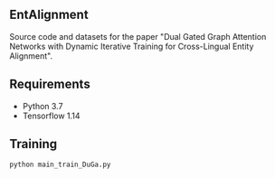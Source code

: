 ## EntAlignment

Source code and datasets for the paper "Dual Gated Graph Attention Networks with Dynamic Iterative Training for Cross-Lingual Entity Alignment".


## Requirements
 * Python 3.7
 * Tensorflow 1.14


## Training
 ```
 python main_train_DuGa.py
 ```
